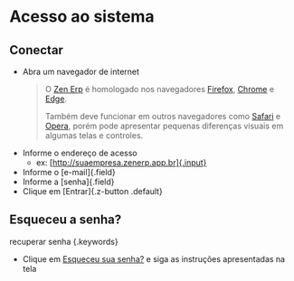 # Acesso ao sistema

## Conectar

* Abra um navegador de internet
    > O [Zen Erp](/) é homologado nos navegadores [Firefox](https://www.mozilla.org/pt-BR/firefox/new/), [Chrome](https://www.google.com/intl/pt-BR/chrome/) e [Edge](https://www.microsoft.com/pt-br/edge).
    >
    > Também deve funcionar em outros navegadores como [Safari](https://www.apple.com/br/safari/) e [Opera](https://www.opera.com/pt-br), porém pode apresentar pequenas diferenças visuais em algumas telas e controles.
* Informe o endereço de acesso
    * ex: [http://suaempresa.zenerp.app.br]{.input}
* Informe o [e-mail]{.field}
* Informe a [senha]{.field}
* Clique em [Entrar]{.z-button .default}

## Esqueceu a senha?

recuperar senha {.keywords}

* Clique em [Esqueceu sua senha?]() e siga as instruções apresentadas na tela

